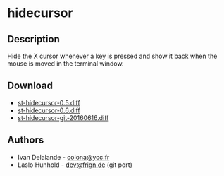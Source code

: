 hidecursor
==========

Description
-----------

Hide the X cursor whenever a key is pressed and show it back when the mouse
is moved in the terminal window.

Download
--------

* [st-hidecursor-0.5.diff](st-hidecursor-0.5.diff)
* [st-hidecursor-0.6.diff](st-hidecursor-0.6.diff)
* [st-hidecursor-git-20160616.diff](st-hidecursor-git-20160616.diff)

Authors
-------

 * Ivan Delalande - colona@ycc.fr
 * Laslo Hunhold - dev@frign.de (git port)
